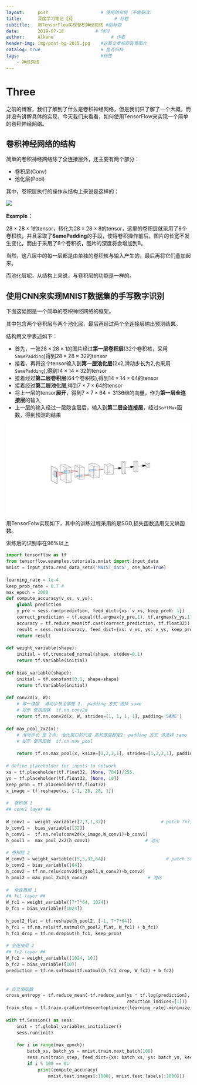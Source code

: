 ```yaml
---
layout:     post                    # 使用的布局（不需要改）
title:      深度学习笔记【3】               # 标题 
subtitle:   用TensorFlow实现卷积神经网络 #副标题
date:       2019-07-18            # 时间
author:     Alkane                      # 作者
header-img: img/post-bg-2015.jpg    #这篇文章标题背景图片
catalog: true                       # 是否归档
tags:                               #标签
    - 神经网络
---
```


# Three

之前的博客，我们了解到了什么是卷积神经网络，但是我们只了解了一个大概，而并没有讲解具体的实现，今天我们来看看，如何使用TensorFlow来实现一个简单的卷积神经网络。



## 卷积神经网络的结构

简单的卷积神经网络除了全连接层外，还主要有两个部分：

- 卷积层(Conv)
- 池化层(Pool)

其中，卷积层执行的操作从结构上来说是这样的：

![](https://ae01.alicdn.com/kf/HTB1emF.aKL2gK0jSZFm7637iXXa2.png)

**Example：**

$28\times 28\times 1$的tensor，转化为$28\times 28\times 8$的tensor，这里的卷积层就采用了8个卷积核，并且采取了**SamePadding**的手段，使得卷积操作前后，图片的长宽不发生变化，而由于采用了8个卷积核，图片的深度将会增加到8。



当然，这八层中的每一层都是由单独的卷积核与输入产生的，最后再将它们叠加起来。



而池化层呢，从结构上来说，与卷积层的功能是一样的。



## 使用CNN来实现MNIST数据集的手写数字识别

下面这幅图是一个简单的卷积神经网络的框架。



其中包含两个卷积层与两个池化层，最后再经过两个全连接层输出预测结果。



结构用文字表述如下：



- 首先，一张$28\times 28 \times 1$的图片经过**第一层卷积层**(32个卷积核，采用`SamePadding`)得到$28\times 28 \times 32$的tensor
- 接着，再将这个tensor输入到**第一层池化层**(2x2,滑动步长为2,也采用`SamePadding`),得到$14\times 14\times 32$的tensor
- 接着经过**第二层卷积层**(64个卷积核),得到$14\times 14\times 64$的tensor
- 接着经过**第二层池化层**,得到$7\times 7\times 64$的tensor
- 将上一层的tensor**展开**，得到$7\times 7\times 64=3136$维的向量，作为**第一层全连接层**的输入
- 上一层的输入经过一层隐含层后，输入到**第二层全连接层**，经过`SoftMax`函数，得到预测的结果

![NN](2019-07-18-深度学习笔记【3】.assets/NN.svg)

用TensorFolw实现如下，其中的训练过程采用的是SGD,损失函数选用交叉熵函数。



训练后的识别率在96%以上

```python
import tensorflow as tf
from tensorflow.examples.tutorials.mnist import input_data
mnist = input_data.read_data_sets('MNIST_data', one_hot=True)

learning_rate = 1e-4
keep_prob_rate = 0.7 # 
max_epoch = 2000
def compute_accuracy(v_xs, v_ys):
    global prediction
    y_pre = sess.run(prediction, feed_dict={xs: v_xs, keep_prob: 1})
    correct_prediction = tf.equal(tf.argmax(y_pre,1), tf.argmax(v_ys,1))
    accuracy = tf.reduce_mean(tf.cast(correct_prediction, tf.float32))
    result = sess.run(accuracy, feed_dict={xs: v_xs, ys: v_ys, keep_prob: 1})
    return result

def weight_variable(shape):
    initial = tf.truncated_normal(shape, stddev=0.1)
    return tf.Variable(initial)

def bias_variable(shape):
    initial = tf.constant(0.1, shape=shape)
    return tf.Variable(initial)

def conv2d(x, W):
    # 每一维度  滑动步长全部是 1， padding 方式 选择 same
    # 提示 使用函数  tf.nn.conv2d    
    return tf.nn.conv2d(x, W, strides=[1, 1, 1, 1], padding='SAME')

def max_pool_2x2(x):
    # 滑动步长 是 2步; 池化窗口的尺度 高和宽度都是2; padding 方式 请选择 same
    # 提示 使用函数  tf.nn.max_pool
    
    return tf.nn.max_pool(x, ksize=[1,2,2,1], strides=[1,2,2,1], padding='SAME')

# define placeholder for inputs to network
xs = tf.placeholder(tf.float32, [None, 784])/255.
ys = tf.placeholder(tf.float32, [None, 10])
keep_prob = tf.placeholder(tf.float32)
x_image = tf.reshape(xs, [-1, 28, 28, 1])

#  卷积层 1
## conv1 layer ##

W_conv1 =  weight_variable([7,7,1,32])                     # patch 7x7, in size 1, out size 32
b_conv1 =  bias_variable([32])                    
h_conv1 =  tf.nn.relu(conv2d(x_image,W_conv1)+b_conv1)                     # 卷积  自己选择 选择激活函数
h_pool1 =  max_pool_2x2(h_conv1)                     # 池化               

# 卷积层 2
W_conv2 = weight_variable([5,5,32,64])                       # patch 5x5, in size 32, out size 64
b_conv2 = bias_variable([64])
h_conv2 = tf.nn.relu(conv2d(h_pool1,W_conv2)+b_conv2)                       # 卷积  自己选择 选择激活函数
h_pool2 = max_pool_2x2(h_conv2)                       # 池化

#  全连接层 1
## fc1 layer ##
W_fc1 = weight_variable([7*7*64, 1024])
b_fc1 = bias_variable([1024])

h_pool2_flat = tf.reshape(h_pool2, [-1, 7*7*64])
h_fc1 = tf.nn.relu(tf.matmul(h_pool2_flat, W_fc1) + b_fc1)
h_fc1_drop = tf.nn.dropout(h_fc1, keep_prob)

# 全连接层 2
## fc2 layer ##
W_fc2 = weight_variable([1024, 10])
b_fc2 = bias_variable([10])
prediction = tf.nn.softmax(tf.matmul(h_fc1_drop, W_fc2) + b_fc2)


# 交叉熵函数
cross_entropy = tf.reduce_mean(-tf.reduce_sum(ys * tf.log(prediction),
                                              reduction_indices=[1]))
train_step = tf.train.gradientdescentoptimizer(learning_rate).minimize(cross_entropy)

with tf.Session() as sess:
    init = tf.global_variables_initializer()
    sess.run(init)
    
    for i in range(max_epoch):
        batch_xs, batch_ys = mnist.train.next_batch(100)
        sess.run(train_step, feed_dict={xs: batch_xs, ys: batch_ys, keep_prob:keep_prob_rate})
        if i % 100 == 0:
            print(compute_accuracy(
                mnist.test.images[:1000], mnist.test.labels[:1000]))
```

